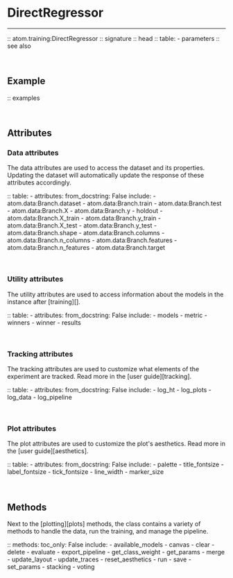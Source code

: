# DirectRegressor
-----------------

:: atom.training:DirectRegressor
    :: signature
    :: head
    :: table:
        - parameters
    :: see also

<br>

## Example

:: examples

<br>

## Attributes

### Data attributes

The data attributes are used to access the dataset and its properties.
Updating the dataset will automatically update the response of these
attributes accordingly.

:: table:
    - attributes:
        from_docstring: False
        include:
            - atom.data:Branch.dataset
            - atom.data:Branch.train
            - atom.data:Branch.test
            - atom.data:Branch.X
            - atom.data:Branch.y
            - holdout
            - atom.data:Branch.X_train
            - atom.data:Branch.y_train
            - atom.data:Branch.X_test
            - atom.data:Branch.y_test
            - atom.data:Branch.shape
            - atom.data:Branch.columns
            - atom.data:Branch.n_columns
            - atom.data:Branch.features
            - atom.data:Branch.n_features
            - atom.data:Branch.target

<br>

### Utility attributes

The utility attributes are used to access information about the models
in the instance after [training][].

:: table:
    - attributes:
        from_docstring: False
        include:
            - models
            - metric
            - winners
            - winner
            - results

<br>

### Tracking attributes

The tracking attributes are used to customize what elements of the
experiment are tracked. Read more in the [user guide][tracking].

:: table:
    - attributes:
        from_docstring: False
        include:
            - log_ht
            - log_plots
            - log_data
            - log_pipeline

<br>

### Plot attributes

The plot attributes are used to customize the plot's aesthetics. Read
more in the [user guide][aesthetics].

:: table:
    - attributes:
        from_docstring: False
        include:
            - palette
            - title_fontsize
            - label_fontsize
            - tick_fontsize
            - line_width
            - marker_size

<br>

## Methods

Next to the [plotting][plots] methods, the class contains a variety
of methods to handle the data, run the training, and manage the pipeline.

:: methods:
    toc_only: False
    include:
        - available_models
        - canvas
        - clear
        - delete
        - evaluate
        - export_pipeline
        - get_class_weight
        - get_params
        - merge
        - update_layout
        - update_traces
        - reset_aesthetics
        - run
        - save
        - set_params
        - stacking
        - voting
